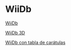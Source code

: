 # WiiDb 

[WiiDb](https://tecnoracl.github.io/WiiDb/)

[WiiDb 3D](https://tecnoracl.github.io/WiiDb/3D.html)

[WiiDb con tabla de carátulas](https://tecnoracl.github.io/WiiDb/Table%20With%20covers.html)
